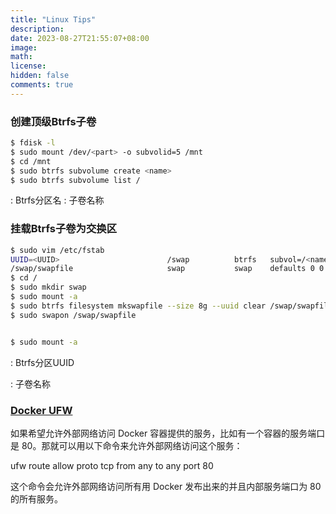 ```yaml
---
title: "Linux Tips"
description: 
date: 2023-08-27T21:55:07+08:00
image: 
math: 
license: 
hidden: false
comments: true
---
```


### 创建顶级Btrfs子卷

```bash
$ fdisk -l
$ sudo mount /dev/<part> -o subvolid=5 /mnt
$ cd /mnt
$ sudo btrfs subvolume create <name>
$ sudo btrfs subvolume list /
```

<part>: Btrfs分区名
<name>: 子卷名称

### 挂载Btrfs子卷为交换区

```bash
$ sudo vim /etc/fstab
UUID=<UUID>                        /swap          btrfs   subvol=/<name>,defaults 0 0
/swap/swapfile                     swap           swap    defaults 0 0
$ cd /
$ sudo mkdir swap
$ sudo mount -a
$ sudo btrfs filesystem mkswapfile --size 8g --uuid clear /swap/swapfile
$ sudo swapon /swap/swapfile


$ sudo mount -a
```

<UUID> : Btrfs分区UUID

<name>: 子卷名称

### [Docker UFW](https://github.com/chaifeng/ufw-docker?tab=readme-ov-file#ufw-docker-%E5%B7%A5%E5%85%B7)

如果希望允许外部网络访问 Docker 容器提供的服务，比如有一个容器的服务端口是 80。那就可以用以下命令来允许外部网络访问这个服务：

ufw route allow proto tcp from any to any port 80

这个命令会允许外部网络访问所有用 Docker 发布出来的并且内部服务端口为 80 的所有服务。
